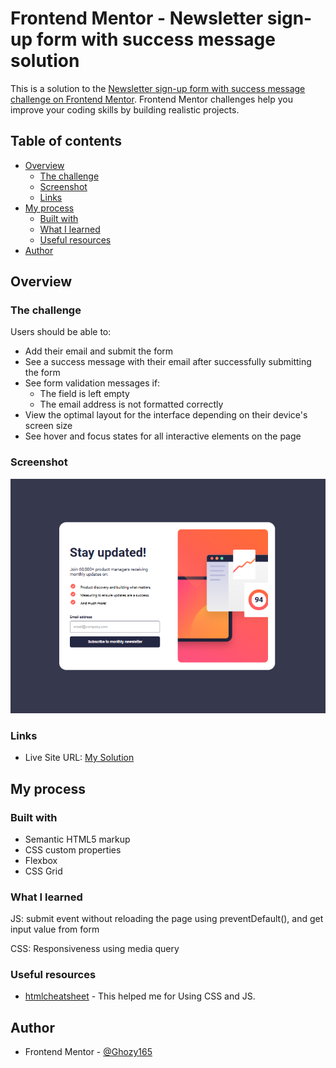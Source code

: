 # Frontend Mentor - Newsletter sign-up form with success message solution

This is a solution to the [Newsletter sign-up form with success message challenge on Frontend Mentor](https://www.frontendmentor.io/challenges/newsletter-signup-form-with-success-message-3FC1AZbNrv). Frontend Mentor challenges help you improve your coding skills by building realistic projects. 

## Table of contents

- [Overview](#overview)
  - [The challenge](#the-challenge)
  - [Screenshot](#screenshot)
  - [Links](#links)
- [My process](#my-process)
  - [Built with](#built-with)
  - [What I learned](#what-i-learned)
  - [Useful resources](#useful-resources)
- [Author](#author)

## Overview

### The challenge

Users should be able to:

- Add their email and submit the form
- See a success message with their email after successfully submitting the form
- See form validation messages if:
  - The field is left empty
  - The email address is not formatted correctly
- View the optimal layout for the interface depending on their device's screen size
- See hover and focus states for all interactive elements on the page

### Screenshot

![](./screenshot.png)

### Links

- Live Site URL: [My Solution](https://newsletter-sign-up-form-lake.vercel.app/)

## My process

### Built with

- Semantic HTML5 markup
- CSS custom properties
- Flexbox
- CSS Grid

### What I learned

JS: submit event without reloading the page using preventDefault(), and get input value from form

CSS: Responsiveness using media query

### Useful resources

- [htmlcheatsheet](https://htmlcheatsheet.com/) - This helped me for Using CSS and JS.

## Author

- Frontend Mentor - [@Ghozy165](https://www.frontendmentor.io/profile/Ghozy165)
